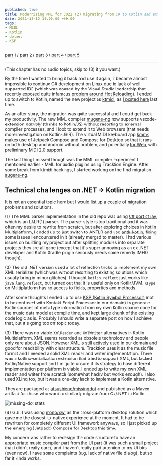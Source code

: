 ```yaml
---
published: true
title: Modernizing MML for 2022 (2) migrating from C# to Kotlin and extending capabilities
date: 2021-12-15 19:00:00 +09:00
tags:
- MIDI
- Kotlin
- dotnet
- KSP
---
```


[part 1](https://atsushieno.github.io/2021/12/15/augene-ng-1.html) / [part 2](https://atsushieno.github.io/2021/12/15/augene-ng-2.html) / [part 3](https://atsushieno.github.io/2021/12/15/augene-ng-3.html) / [part 4](https://atsushieno.github.io/2021/12/15/augene-ng-4.html) / [part 5](https://atsushieno.github.io/2021/12/15/augene-ng-5.html)

----

(This chapter has no audio topics, skip to (3) if you want.)

By the time I wanted to bring it back and use it again, it became almost impossible to continue C# development on Linux due to lack of well supported IDE (which was caused by the Visual Studio leadership that recently exposed quite infamous [problem around Hot Reloading](https://www.theverge.com/2021/10/22/22740701/microsoft-dotnet-hot-reload-removal-decision-open-source)). I ended up to switch to Kotlin, named the new project as [ktmidi](https://github.com/atsushieno/ktmidi), as [I posted here](https://atsushieno.github.io/2021/05/18/ktmidi.html) last time.

As an after story, the migration was quite successful and I could get back my productivity. The new MML compiler [mugene-ng](https://github.com/atsushieno/mugene-ng/) now supports vscode-extension *natively* (thanks to Kotlin/JS) without resorting to external compiler processes, and I look to extend it to Web browsers (that needs more investigation on Kotlin-JSIR). The virtual MIDI keyboard app [kmmk](https://github.com/atsushieno/kmmk/) makes use of Jetpack Compose and Compose for Desktop so that it runs on both desktop and Android without problem, and potentially [for Web](https://blog.jetbrains.com/kotlin/2021/10/compose-multiplatform-goes-beta/), with preliminary MIDI 2.0 support.

The last thing I missed though was the MML compiler experiment I mentioned earlier - MML for audio plugins using Tracktion Engine. After some break from ktmidi hackings, I started working on the final migration - [augene-ng](https://github.com/atsushieno/augene-ng).

## Technical challenges on .NET -> Kotlin migration

It is not an essential topic here but I would list up a couple of migration problems and solutions.

(1) The MML parser implementation in the old repo was using [C# port of jay](https://github.com/mono/mono/tree/main/mcs/jay), which is an LALR(1) parser. The parser style is too traditional and it was often my desire to rewrite from scratch, but after exploring choices in Kotlin Multiplatform, I ended up to just switch to ANTLR and use [antlr-kotlin](https://github.com/Strumenta/antlr-kotlin), fixing some issues I encountered in it (already merged to master). I had various issues on building my project but after splitting modules into separate projects they are all gone (except that it's super annoying as an ex .NET developer and Kotiln Gradle plugin seriously needs some remedy IMHO though).

(2) The old .NET version used a lot of reflection tricks to implement my own XML serializer (which was without resorting to existing solutions which usually bring in minor glitches). I thought `kotlin.reflect` just works like `java.lang.reflect`, but turned out that it is useful only on Kotlin/JVM. `KType` on Multiplatform has no access to fields, properties and methods.

After some thoughts I ended up to use [KSP (Kotlin Symbol Processor)](https://github.com/google/ksp) (not to be confused with Kontakt Script Processor in our domain) to generate Kotlin sources of meta type information  from my own Kotlin source code for the music data model at compile time, and kept large chunk of the existing code logic as is. Probably I should write a separate post on how I achieve that, but it's going too off topic today.

(3) There was no viable `XmlReader` and `XmlWriter` alternatives in Kotlin Multiplatform. XML seems regarded as obsolete technology and people only care about JSON. However XML is still actively used in our domain and good for readability with clear structure. Tracktion uses it as the music file format and I needed a solid XML reader and writer implementation. There was a kotlinx-serialization extension that tried to support XML, but lacked Kotlin/Native support and I'm quite unsure if its strategy to have different implementation per platform is viable. I ended up to write my own XML reader and writer from scratch (somewhat hacky but works enough). I also used XLinq too, but it was a one-day hack to implement a Kotlin alternative.

They are packaged as [atsushieno/missingdot](https://github.com/atsushieno/missing-dot/) and published as a Maven artifact for those who want to similarly migrate from C#/.NET to Kotlin.

![missing-dot stats](https://github-readme-stats.vercel.app/api/pin/?username=atsushieno&repo=missing-dot)

(4) GUI. I was using [mono/xwt](https://github.com/mono/xwt) as the cross-platform desktop solution which gave me the closest-to-native experience at the moment. It had to be rewritten for completely different UI framework anyways, so I just picked up the emerging (Jetpack) Compose for Desktop this time.

My concern was rather to redesign the code structure to have an appropriate music compiler part from the UI part (it was such a small project that I didn't really care), and I haven't really paid attention to my UI bits (even now). I have some complaints (e.g. lack of native file dialog), but so far it kinda works.

